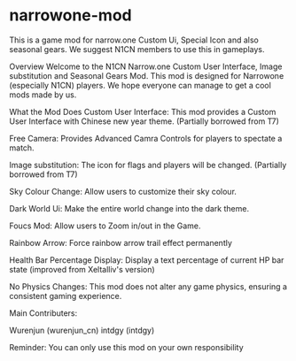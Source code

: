# narrowone-mod
This is a game mod for narrow.one Custom Ui, Special Icon and also seasonal gears. We suggest N1CN members to use this in gameplays.

Overview
Welcome to the N1CN Narrow.one Custom User Interface, Image substitution and Seasonal Gears Mod. This mod is designed for Narrowone (especially N1CN) players. We hope everyone can manage to get a cool mods made by us.

What the Mod Does
Custom User Interface: This mod provides a Custom User Interface with Chinese new year theme. (Partially borrowed from T7)

Free Camera: Provides Advanced Camra Controls for players to spectate a match.

Image substitution: The icon for flags and players will be changed. (Partially borrowed from T7)

Sky Colour Change: Allow users to customize their sky colour.

Dark World Ui: Make the entire world change into the dark theme.

Foucs Mod: Allow users to Zoom in/out in the Game.

Rainbow Arrow: Force rainbow arrow trail effect permanently

Health Bar Percentage Display: Display a text percentage of current HP bar state (improved from Xeltalliv's version)

No Physics Changes: This mod does not alter any game physics, ensuring a consistent gaming experience.

Main Contributers:

Wurenjun (wurenjun_cn)
intdgy (intdgy)

Reminder:
You can only use this mod on your own responsibility
